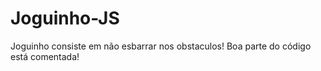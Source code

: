# Joguinho-JS
Joguinho consiste em não esbarrar nos obstaculos!
Boa parte do código está comentada!


